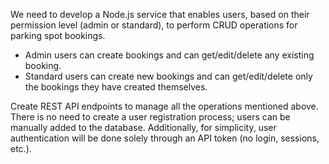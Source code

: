 We need to develop a Node.js service that enables users, based on their permission level (admin
or standard), to perform CRUD operations for parking spot bookings.

- Admin users can create bookings and can get/edit/delete any existing booking.
- Standard users can create new bookings and can get/edit/delete only the bookings they have created themselves.

Create REST API endpoints to manage all the operations mentioned above.
There is no need to create a user registration process; users can be manually added to the
database. Additionally, for simplicity, user authentication will be done solely through an API token
(no login, sessions, etc.).
